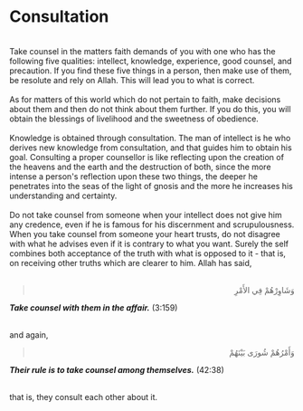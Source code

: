 Consultation
============

   
 Take counsel in the matters faith demands of you with one who has the
following five qualities: intellect, knowledge, experience, good
counsel, and precaution. If you find these five things in a person, then
make use of them, be resolute and rely on Allah. This will lead you to
what is correct.  
    
 As for matters of this world which do not pertain to faith, make
decisions about them and then do not think about them further. If you do
this, you will obtain the blessings of livelihood and the sweetness of
obedience.  
    
 Knowledge is obtained through consultation. The man of intellect is he
who derives new knowledge from consultation, and that guides him to
obtain his goal. Consulting a proper counsellor is like reflecting upon
the creation of the heavens and the earth and the destruction of both,
since the more intense a person's reflection upon these two things, the
deeper he penetrates into the seas of the light of gnosis and the more
he increases his understanding and certainty.  
    
 Do not take counsel from someone when your intellect does not give him
any credence, even if he is famous for his discernment and
scrupulousness. When you take counsel from someone your heart trusts, do
not disagree with what he advises even if it is contrary to what you
want. Surely the self combines both acceptance of the truth with what is
opposed to it - that is, on receiving other truths which are clearer to
him. Allah has said,  
  

<blockquote dir="rtl">
  <p>
وَشَاوِرْهُمْ فِي الأَمْرِ
  </p>
</blockquote>

***Take counsel with them in the affair.*** (3:159)

   
 and again,

<blockquote dir="rtl">
  <p>
وَأَمْرُهُمْ شُورَى بَيْنَهُمْ
  </p>
</blockquote>

***Their rule is to take counsel among themselves.*** (42:38)

   
 that is, they consult each other about it.


